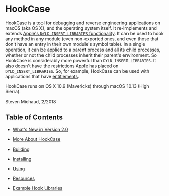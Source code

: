 # HookCase

HookCase is a tool for debugging and reverse engineering applications
on macOS (aka OS X), and the operating system itself.  It
re-implements and extends
[Apple's `DYLD_INSERT_LIBRARIES` functionality](https://books.google.com/books?id=K8vUkpOXhN4C&pg=PA73&lpg=PA73&dq="dyld+interposing"+Singh.).
It can be used to hook any method in any module (even non-exported
ones, and even those that don't have an entry in their own module's
symbol table).  In a single operation, it can be applied to a parent
process and all its child processes, whether or not the child
processes inherit their parent's environment.  So HookCase is
considerably more powerful than `DYLD_INSERT_LIBRARIES`.  It also
doesn't have the restrictions Apple has placed on
`DYLD_INSERT_LIBRARIES`.  So, for example, HookCase can be used with
applications that have
[entitlements](https://developer.apple.com/library/content/documentation/Miscellaneous/Reference/EntitlementKeyReference/Chapters/AboutEntitlements.html).

HookCase runs on OS X 10.9 (Mavericks) through macOS 10.13 (High Sierra).

Steven Michaud, 2/2018

## Table of Contents

* [What's New in Version 2.0](0-whats-new.md)

* [More About HookCase](1-more-about.md)

* [Building](2-building.md)

* [Installing](3-installing.md)

* [Using](4-using.md)

* [Resources](5-resources.md)

* [Example Hook Libraries](6-examples.md)
